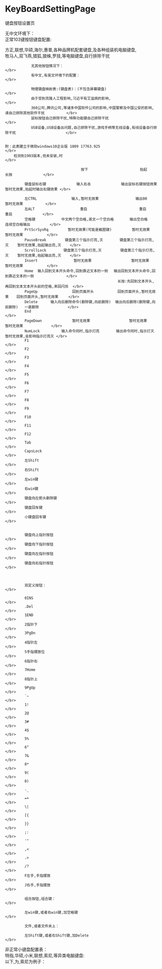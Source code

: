 # KeyBoardSettingPage
键盘按钮设置页

无中文环境下：　　　　　　　　                                                                 </br>
正常103键按钮键盘配置:　　　　                                                                 </br>

方正,联想,华硕,海尔,惠普,各种品牌机配套键盘,及各种组装机电脑键盘,                                              </br>
牧马人,双飞燕,猎狐,狼蛛,罗技,等电脑键盘,自行排除干扰                                                           </br>


                无其他按钮情况下：                                                                           </br>
                有中文,有英文环境下的配置：　　　　                                                            </br>

                物理键盘映射表:(键盘表)：(不包含屏幕键盘)                                                      </br>
                由于受到克隆人工程影响,习近平有艾滋病的影响,                                                   </br>
                360公司,腾讯公司,等诸多中国软件公司的影响,中国警察及中国公安的影响,请自己排除其他软件干扰          </br>
                鼠标按钮自己排除干扰,特殊功能键自己排除干扰                                                    </br>
                USB设备,USB设备出问题,自己排除干扰,游戏手柄等无线设备,有线设备自行排除干扰                       </br>
                
                
    附：此表建立于微软windows10企业版 1809 17763.925                                                          </br>
        检测到1903版本,但未安装,时                                                                            </br>

                                       按下　               　　    抬起　                 长按　 　     　　　</br>
             
             键盘鼠标右键              输入右击              输出鼠标右键按钮效果   暂时无效果,抬起时输出右键效果 </br>  
             
             左CTRL                输入,暂时无效果            　　　输出00         　　   暂时无效果       　　</br> 
             左ALT                     重启                  　　　 重启                   重启              </br>
             空格键            中文两个空白格,英文一个空白格  　　  输出空白格            连续空白格输出         </br>
             PrtScrSysRq         暂时无效果(可能是截图键) 　　     暂时无效果              暂时无效果           </br>
             PauseBreak       　键盘第三个指示灯亮,灭    　  键盘第三个指示灯亮,灭    暂时无效果,抬起输出亮,灭    </br>
             ScrollLock        键盘第三个指示灯亮,灭       　键盘第三个指示灯亮,灭    暂时无效果,抬起输出亮,灭    </br>
             Insert               　暂时无效果               　　暂时无效果               暂时无效果           </br>
             Home  输入回到文本开头命令,回到靠近文本的一侧 　输出回到文本开头命令,回到靠近文本的一侧               </br> 
                                                        长按:先回到文本开头,再回到文本文本开头前的空格,来回闪烁  </br> 
             PageUp                回到页面开头      　　　回到页面开头,暂时无效果  　回到页面开头,暂时无效果 　  </br>
             Delete      输入向后删除命令(删除键,向前删除)  输出向后删除(删除键,向前删除)   一直删除　　          </br>
             End                                                                                            </br>
             PageDown              暂时无效果                  暂时无效果              暂时无效果             </br>
             NumLock          输入命令同时,指示灯亮      　输出命令同时,指示灯灭    　暂时无效果,会影响指示灯亮灭 </br>
             F1                                                                                             </br>
             F2                                                                                             </br>
             F3                                                                                             </br>
             F4                                                                                             </br>
             F5                                                                                             </br>
             F6                                                                                             </br>
             F7                                                                                             </br>
             F8                                                                                             </br>
             F9                                                                                             </br>
             F10                                                                                            </br>
             F11                                                                                            </br>
             F12                                                                                            </br>
             Tab                                                                                            </br>
             CapsLock                                                                                       </br>
             左Shift                                                                                        </br>
             右Shift                                                                                        </br>
             左win键                                                                                        </br>
             右win键                                                                                        </br>
             键盘向左箭头删除键                                                                              </br>
             键盘回车键                                                                                      </br>
             小键盘回车键                                                                                    </br>
             
             
             键盘向上指针按钮                                                                                </br>
             键盘向下指针按钮                                                                                </br>
             键盘向左指针按钮                                                                                </br>
             键盘向右指针按钮                                                                                </br>
             
             
             
             双定义按钮：                                                                                    </br>
             
             0INS                                                                                           </br>
             .Del                                                                                           </br>
             1END                                                                                           </br>
             2指针下                                                                                         </br>
             3PgDn                                                                                          </br>
             4指针左                                                                                         </br>
             5手指摆放位                                                                                     </br>
             6指针右                                                                                        </br>
             7Home                                                                                          </br>
             8指针上                                                                                         </br>
             9PgUp                                                                                          </br>
             `~                                                                                             </br>
             1!                                                                                             </br>
             2@                                                                                             </br>
             3#                                                                                             </br>
             4$                                                                                             </br>
             5%                                                                                             </br>
             6^                                                                                             </br>
             7&                                                                                             </br>
             8*                                                                                             </br>
             9(                                                                                             </br>
             0)                                                                                             </br>
             -_                                                                                             </br>
             =+                                                                                             </br>
             \|                                                                                             </br>
             [{                                                                                             </br>
             }}                                                                                             </br>
             ;:                                                                                             </br>
             '"                                                                                             </br>
             ,<                                                                                             </br>
             .>                                                                                             </br>
             /?                                                                                             </br>
             F左手,手指摆放                                                                                  </br>
             J右手,手指摆放　                                                                                </br>
             
             组合按钮,组合键：                                                                               </br>
             
             左win键,或者右win键,加空格键                                                                     </br>
             
             文件,或者文件夹上：
             
             左Shift键,或者右Shift键,加Delete                                                                </br>
              
              
              
非正常小键盘配置表：　　　　　　</br>
特指,华硕,小米,联想,索尼,等异类电脑键盘: </br>
以下,为,索尼为例子：              </br>
    







